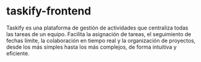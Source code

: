 # taskify-frontend
Taskify es una plataforma de gestión de actividades que centraliza todas las tareas de un equipo. Facilita la asignación de tareas, el seguimiento de fechas límite, la colaboración en tiempo real y la organización de proyectos, desde los más simples hasta los más complejos, de forma intuitiva y eficiente.
